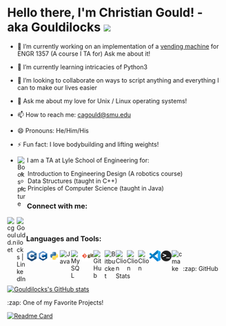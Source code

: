 # Hello there, I'm Christian Gould! - aka Gouldilocks <img src="https://raw.githubusercontent.com/MartinHeinz/MartinHeinz/master/wave.gif" width="30px">

- 🔭 I’m currently working on an implementation of a [vending machine](https://github.com/Gouldilocks/Vmachine) for ENGR 1357 (A course I TA for) Ask me about it!
- 🌱 I’m currently learning intricacies of Python3
- 👯 I’m looking to collaborate on ways to script anything and everything I can to make our lives easier
- 💬 Ask me about my love for Unix / Linux operating systems!
- 📫 How to reach me: cagould@smu.edu
- 😄 Pronouns: He/Him/His
- ⚡ Fun fact: I love bodybuilding and lifting weights!
- <img align="left" alt="Books picture" width="22px" src="https://emojipedia-us.s3.dualstack.us-west-1.amazonaws.com/thumbs/240/apple/285/books_1f4da.png"/>I am a TA  at Lyle School of Engineering for: 

   * Introduction to Engineering Design (A robotics course)
   * Data Structures (taught in C++)
   * Principles of Computer Science (taught in Java) 

### Connect with me:

[<img align="left" alt="cgould.net" width="22px" src="https://www.firstdecatur.org/wp-content/uploads/2019/07/Globe-Icon-3.png" />][website]
[<img align="left" alt="Gouldilocks | LinkedIn" width="22px" src="https://cdn-icons-png.flaticon.com/512/174/174857.png" />][linkedin]

<br />

### Languages and Tools:

[<img align="left" alt="C++" width="26px" src="https://raw.githubusercontent.com/github/explore/180320cffc25f4ed1bbdfd33d4db3a66eeeeb358/topics/cpp/cpp.png" />][cpluspluswebsite]
[<img align="left" alt="C" width="26px" src="https://raw.githubusercontent.com/github/explore/f3e22f0dca2be955676bc70d6214b95b13354ee8/topics/c/c.png" />][cwebsite]
[<img align="left" alt="Python" width="26px" src="https://raw.githubusercontent.com/github/explore/80688e429a7d4ef2fca1e82350fe8e3517d3494d/topics/python/python.png" />][pythonwebsite]
[<img align="left" alt="Java" width="26px" src="https://cdn-icons-png.flaticon.com/512/226/226777.png" />][javawebsite]
[<img align="left" alt="MySQL" width="26px" src="https://camo.githubusercontent.com/f85f882cb31eeaeee657ec955313015c30378e8f56c3dc2f06933b617a276cfd/68747470733a2f2f77372e706e6777696e672e636f6d2f706e67732f3734372f3739382f706e672d7472616e73706172656e742d6d7973716c2d6c6f676f2d6d7973716c2d64617461626173652d7765622d646576656c6f706d656e742d636f6d70757465722d736f6674776172652d646f6c7068696e2d6d6172696e652d6d616d6d616c2d616e696d616c732d746578742d7468756d626e61696c2e706e67" />][mysqlwebsite]
[<img align="left" alt="Git" width="26px" src="https://raw.githubusercontent.com/github/explore/80688e429a7d4ef2fca1e82350fe8e3517d3494d/topics/git/git.png" />][gitwebsite]
[<img align="left" alt="GitHub" width="26px" src="https://cdn.icon-icons.com/icons2/2351/PNG/512/logo_github_icon_143196.png" />][github]
[<img align="left" alt="Bitbucket" width="26px" src="https://cdn.worldvectorlogo.com/logos/bitbucket-icon.svg" />][bitbucket]
[<img align="left" alt="Clion" width="26px" src="https://resources.jetbrains.com/storage/products/clion/img/meta/clion_logo_300x300.png" />][clion]
[<img align="left" alt="Clion" width="26px" src="https://upload.wikimedia.org/wikipedia/commons/thumb/1/1d/PyCharm_Icon.svg/1024px-PyCharm_Icon.svg.png" />][pycharm]
[<img align="left" alt="Clion" width="26px" src="https://dashboard.snapcraft.io/site_media/appmedia/2020/04/mysql-workbench.png" />][mysqlworkbench]
[<img align="left" alt="Visual Studio Code" width="26px" src="https://raw.githubusercontent.com/github/explore/80688e429a7d4ef2fca1e82350fe8e3517d3494d/topics/visual-studio-code/visual-studio-code.png" />][vscode]
[<img align="left" alt="Terminal" width="26px" src="https://raw.githubusercontent.com/github/explore/80688e429a7d4ef2fca1e82350fe8e3517d3494d/topics/terminal/terminal.png" />][terminal]
[<img align="left" alt="cmake" width="26px" src="https://static-00.iconduck.com/assets.00/cmake-icon-512x511-fvtgv3ne.png" />][cmake]

  
<br />
<br />

<summary>:zap: GitHub Stats</summary>

[![Gouldilocks's GitHub stats](https://github-readme-stats.vercel.app/api?username=Gouldilocks&show_icons=true&theme=radical)](https://github.com/anuraghazra/github-readme-stats)

<summary>:zap: One of my Favorite Projects! </summary>

[![Readme Card](https://github-readme-stats.vercel.app/api/pin/?username=Gouldilocks&repo=Java-Grading-Script)](https://github.com/Gouldilocks/Java-Grading-Script)



[website]: https://gouldilocks.github.io/cGould/
[cpluspluswebsite]: https://www.cplusplus.com
[cwebsite]: https://en.cppreference.com/w/
[pythonwebsite]: https://docs.python.org/3/
[javawebsite]: https://docs.oracle.com/javase/7/docs/api/index.html
[mysqlwebsite]: https://www.mysql.com
[gitwebsite]: https://git-scm.com
[github]: https://github.com
[bitbucket]: https://bitbucket.org
[clion]: https://www.jetbrains.com/clion/
[pycharm]: https://www.jetbrains.com/pycharm/
[mysqlworkbench]: https://www.mysql.com/products/workbench/
[vscode]: https://code.visualstudio.com
[terminal]: https://en.wikipedia.org/wiki/Linux_console
[cmake]: https://cmake.org
[linkedin]: https://www.linkedin.com/in/gouldilocks/
